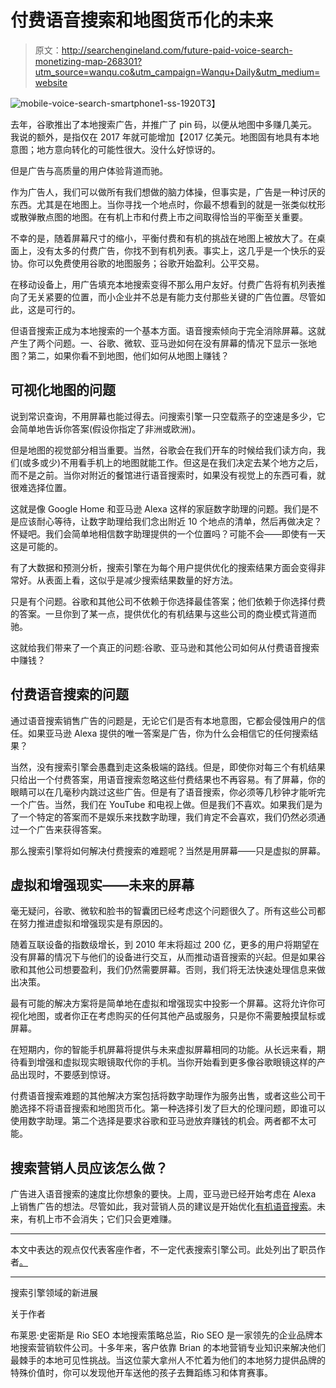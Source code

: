 # 付费语音搜索和地图货币化的未来

> 原文：<http://searchengineland.com/future-paid-voice-search-monetizing-map-268301?utm_source=wanqu.co&utm_campaign=Wanqu+Daily&utm_medium=website>

<noscript><img class="aligncenter size-full wp-image-267916" src="img/d04069619d7b557ebe46759fd7654ef9.png" alt="mobile-voice-search-smartphone1-ss-1920" srcset="https://searchengineland.com/wp-content/seloads/2017/01/mobile-voice-search-smartphone1-ss-1920.jpg 1920w, https://searchengineland.com/wp-content/seloads/2017/01/mobile-voice-search-smartphone1-ss-1920-600x338.jpg 600w, https://searchengineland.com/wp-content/seloads/2017/01/mobile-voice-search-smartphone1-ss-1920-800x450.jpg 800w, https://searchengineland.com/wp-content/seloads/2017/01/mobile-voice-search-smartphone1-ss-1920-200x113.jpg 200w, https://searchengineland.com/wp-content/seloads/2017/01/mobile-voice-search-smartphone1-ss-1920-768x432.jpg 768w, https://searchengineland.com/wp-content/seloads/2017/01/mobile-voice-search-smartphone1-ss-1920-1536x864.jpg 1536w, https://searchengineland.com/wp-content/seloads/2017/01/mobile-voice-search-smartphone1-ss-1920-150x84.jpg 150w" sizes="(max-width: 1920px) 100vw, 1920px" data-original-src="https://searchengineland.com/wp-content/seloads/2017/01/mobile-voice-search-smartphone1-ss-1920.jpg"/>T3】</noscript>

去年，谷歌推出了本地搜索广告，并推广了 pin 码，以便从地图中多赚几美元。我说的额外，是指仅在 2017 年就可能增加【2017 亿美元。地图固有地具有本地意图；地方意向转化的可能性很大。没什么好惊讶的。

但是广告与高质量的用户体验背道而驰。

作为广告人，我们可以做所有我们想做的脑力体操，但事实是，广告是一种讨厌的东西。尤其是在地图上。当你寻找一个地点时，你最不想看到的就是一张类似枕形或散弹散点图的地图。在有机上市和付费上市之间取得恰当的平衡至关重要。

不幸的是，随着屏幕尺寸的缩小，平衡付费和有机的挑战在地图上被放大了。在桌面上，没有太多的付费广告，你找不到有机列表。事实上，这几乎是一个快乐的妥协。你可以免费使用谷歌的地图服务；谷歌开始盈利。公平交易。

在移动设备上，用广告填充本地搜索变得不那么用户友好。付费广告将有机列表推向了无关紧要的位置，而小企业并不总是有能力支付那些关键的广告位置。尽管如此，这是可行的。

但语音搜索正成为本地搜索的一个基本方面。语音搜索倾向于完全消除屏幕。这就产生了两个问题。一、谷歌、微软、亚马逊如何在没有屏幕的情况下显示一张地图？第二，如果你看不到地图，他们如何从地图上赚钱？

## 可视化地图的问题

说到常识查询，不用屏幕也能过得去。问搜索引擎一只空载燕子的空速是多少，它会简单地告诉你答案(假设你指定了非洲或欧洲)。

但是地图的视觉部分相当重要。当然，谷歌会在我们开车的时候给我们读方向，我们(或多或少)不用看手机上的地图就能工作。但这是在我们决定去某个地方之后，而不是之前。当你对附近的餐馆进行语音搜索时，如果没有视觉上的东西可看，就很难选择位置。

这就是像 Google Home 和亚马逊 Alexa 这样的家庭数字助理的问题。我们是不是应该耐心等待，让数字助理给我们念出附近 10 个地点的清单，然后再做决定？怀疑吧。我们会简单地相信数字助理提供的一个位置吗？可能不会——即使有一天这是可能的。

有了大数据和预测分析，搜索引擎在为每个用户提供优化的搜索结果方面会变得非常好。从表面上看，这似乎是减少搜索结果数量的好方法。

只是有个问题。谷歌和其他公司不依赖于你选择最佳答案；他们依赖于你选择付费的答案。一旦你到了某一点，提供优化的有机结果与这些公司的商业模式背道而驰。

这就给我们带来了一个真正的问题:谷歌、亚马逊和其他公司如何从付费语音搜索中赚钱？

## 付费语音搜索的问题

通过语音搜索销售广告的问题是，无论它们是否有本地意图，它都会侵蚀用户的信任。如果亚马逊 Alexa 提供的唯一答案是广告，你为什么会相信它的任何搜索结果？

当然，没有搜索引擎会愚蠢到走这条极端的路线。但是，即使你对每三个有机结果只给出一个付费答案，用语音搜索忽略这些付费结果也不再容易。有了屏幕，你的眼睛可以在几毫秒内跳过这些广告。但是有了语音搜索，你必须等几秒钟才能听完一个广告。当然，我们在 YouTube 和电视上做。但是我们不喜欢。如果我们是为了一个特定的答案而不是娱乐来找数字助理，我们肯定不会喜欢，我们仍然必须通过一个广告来获得答案。

那么搜索引擎将如何解决付费搜索的难题呢？当然是用屏幕——只是虚拟的屏幕。

## 虚拟和增强现实——未来的屏幕

毫无疑问，谷歌、微软和脸书的智囊团已经考虑这个问题很久了。所有这些公司都在努力推进虚拟和增强现实是有原因的。

随着互联设备的指数级增长，到 2010 年末将超过 200 亿，更多的用户将期望在没有屏幕的情况下与他们的设备进行交互，从而推动语音搜索的兴起。但是如果谷歌和其他公司想要盈利，我们仍然需要屏幕。否则，我们将无法快速处理信息来做出决策。

最有可能的解决方案将是简单地在虚拟和增强现实中投影一个屏幕。这将允许你可视化地图，或者你正在考虑购买的任何其他产品或服务，只是你不需要触摸鼠标或屏幕。

在短期内，你的智能手机屏幕将提供与未来虚拟屏幕相同的功能。从长远来看，期待看到增强和虚拟现实眼镜取代你的手机。当你开始看到更多像谷歌眼镜这样的产品出现时，不要感到惊讶。

付费语音搜索难题的其他解决方案包括将数字助理作为服务出售，或者这些公司干脆选择不将语音搜索和地图货币化。第一种选择引发了巨大的伦理问题，即谁可以使用数字助理。第二个选择是要求谷歌和亚马逊放弃赚钱的机会。两者都不太可能。

## 搜索营销人员应该怎么做？

广告进入语音搜索的速度比你想象的要快。上周，亚马逊已经开始考虑在 Alexa 上销售广告的想法。尽管如此，我对营销人员的建议是开始优化[有机语音搜索](https://searchengineland.com/digital-assistants-conversational-search-future-local-264651)。未来，有机上市不会消失；它们只会更难赚。

* * *

本文中表达的观点仅代表客座作者，不一定代表搜索引擎公司。此处列出了职员作者[。](/staff)

* * *

搜索引擎领域的新进展

关于作者

布莱恩·史密斯是 Rio SEO 本地搜索策略总监，Rio SEO 是一家领先的企业品牌本地搜索营销软件公司。十多年来，客户依靠 Brian 的本地营销专业知识来解决他们最棘手的本地可见性挑战。当这位蒙大拿州人不忙着为他们的本地努力提供品牌的特殊价值时，你可以发现他开车送他的孩子去舞蹈练习和体育赛事。